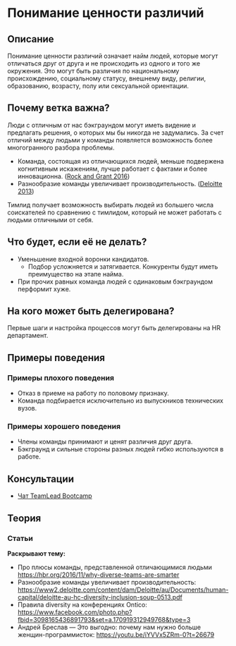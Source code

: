 # Понимание ценности различий
## Описание
Понимание ценности различий означает найм людей, которые могут отличаться друг от друга и не происходить из одного и того же окружения. Это могут быть различия по национальному происхождению, социальному статусу, внешнему виду, религии, образованию, возрасту, полу или сексуальной ориентации.

## Почему ветка важна?
Люди с отличным от нас бэкграундом могут иметь видение и предлагать решения, о которых мы бы никогда не задумались. За счет отличий между людьми у команды появляется возможность более многогранного разбора проблемы.

- Команда, состоящая из отличающихся людей, меньше подвержена когнитивным искажениям, лучше работает с фактами и более инновационна. ([Rock and Grant 2016](https://hbr.org/2016/11/why-diverse-teams-are-smarter))
- Разнообразие команды увеличивает производительность. ([Deloitte 2013](https://www2.deloitte.com/content/dam/Deloitte/au/Documents/human-capital/deloitte-au-hc-diversity-inclusion-soup-0513.pdf))

Тимлид получает возможность выбирать людей из большего числа соискателей по сравнению с тимлидом, который не может работать с людьми отличными от себя.

## Что будет, если её не делать?
- Уменьшение входной воронки кандидатов.
  - Подбор усложняется и затягивается. Конкуренты будут иметь преимущество на этапе найма.
- При прочих равных команда людей с одинаковым бэкграундом перформит хуже.

## На кого может быть делегирована?
Первые шаги и настройка процессов могут быть делегированы на HR департамент.

## Примеры поведения
### Примеры плохого поведения
- Отказ в приеме на работу по половому признаку.
- Команда подбирается исключительно из выпускников технических вузов.

### Примеры хорошего поведения
- Члены команды принимают и ценят различия друг друга.
- Бэкграунд и сильные стороны разных людей гибко используются в работе.

## Консультации
- [Чат TeamLead Bootcamp](https://t.me/teamlead_bootcamp)

## Теория
### Статьи
**Раскрывают тему:**
- Про плюсы команды, представленной отличающимися людьми https://hbr.org/2016/11/why-diverse-teams-are-smarter
- Разнообразие команды увеличивает производительность: https://www2.deloitte.com/content/dam/Deloitte/au/Documents/human-capital/deloitte-au-hc-diversity-inclusion-soup-0513.pdf
- Правила diversity на конференциях Ontico: https://www.facebook.com/photo.php?fbid=3098165436891793&set=a.170919312949768&type=3
- Андрей Бреслав — Это выгодно: почему нам нужно больше женщин-программисток: https://youtu.be/iYVVx5ZRm-0?t=26679
